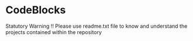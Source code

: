 # CodeBlocks
Statutory Warning !!  Please use readme.txt file to know and understand the projects contained within the repository
